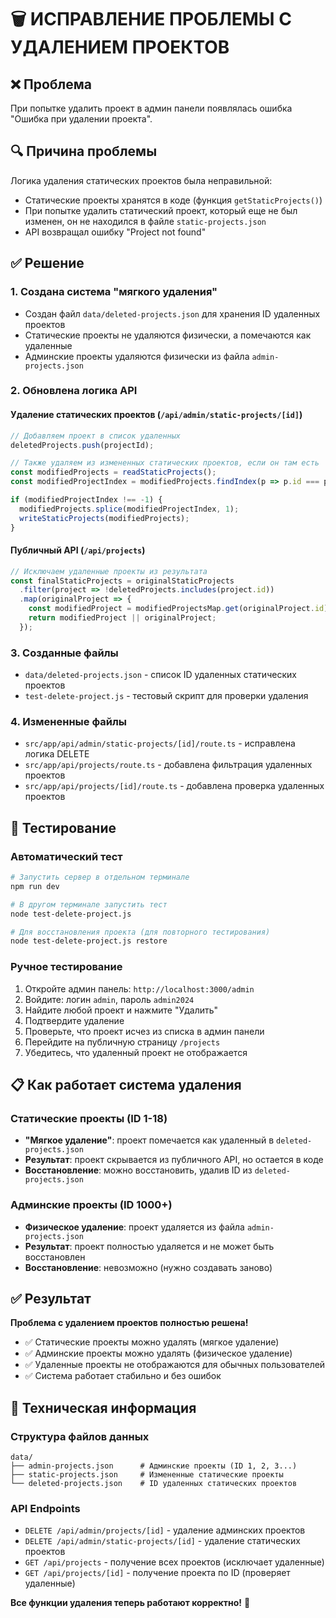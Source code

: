 # 🗑️ ИСПРАВЛЕНИЕ ПРОБЛЕМЫ С УДАЛЕНИЕМ ПРОЕКТОВ

## ❌ Проблема
При попытке удалить проект в админ панели появлялась ошибка "Ошибка при удалении проекта".

## 🔍 Причина проблемы
Логика удаления статических проектов была неправильной:
- Статические проекты хранятся в коде (функция `getStaticProjects()`)
- При попытке удалить статический проект, который еще не был изменен, он не находился в файле `static-projects.json`
- API возвращал ошибку "Project not found"

## ✅ Решение

### 1. Создана система "мягкого удаления"
- Создан файл `data/deleted-projects.json` для хранения ID удаленных проектов
- Статические проекты не удаляются физически, а помечаются как удаленные
- Админские проекты удаляются физически из файла `admin-projects.json`

### 2. Обновлена логика API

#### Удаление статических проектов (`/api/admin/static-projects/[id]`)
```typescript
// Добавляем проект в список удаленных
deletedProjects.push(projectId);

// Также удаляем из измененных статических проектов, если он там есть
const modifiedProjects = readStaticProjects();
const modifiedProjectIndex = modifiedProjects.findIndex(p => p.id === projectId);

if (modifiedProjectIndex !== -1) {
  modifiedProjects.splice(modifiedProjectIndex, 1);
  writeStaticProjects(modifiedProjects);
}
```

#### Публичный API (`/api/projects`)
```typescript
// Исключаем удаленные проекты из результата
const finalStaticProjects = originalStaticProjects
  .filter(project => !deletedProjects.includes(project.id))
  .map(originalProject => {
    const modifiedProject = modifiedProjectsMap.get(originalProject.id);
    return modifiedProject || originalProject;
  });
```

### 3. Созданные файлы
- `data/deleted-projects.json` - список ID удаленных статических проектов
- `test-delete-project.js` - тестовый скрипт для проверки удаления

### 4. Измененные файлы
- `src/app/api/admin/static-projects/[id]/route.ts` - исправлена логика DELETE
- `src/app/api/projects/route.ts` - добавлена фильтрация удаленных проектов
- `src/app/api/projects/[id]/route.ts` - добавлена проверка удаленных проектов

## 🧪 Тестирование

### Автоматический тест
```bash
# Запустить сервер в отдельном терминале
npm run dev

# В другом терминале запустить тест
node test-delete-project.js

# Для восстановления проекта (для повторного тестирования)
node test-delete-project.js restore
```

### Ручное тестирование
1. Откройте админ панель: `http://localhost:3000/admin`
2. Войдите: логин `admin`, пароль `admin2024`
3. Найдите любой проект и нажмите "Удалить"
4. Подтвердите удаление
5. Проверьте, что проект исчез из списка в админ панели
6. Перейдите на публичную страницу `/projects`
7. Убедитесь, что удаленный проект не отображается

## 📋 Как работает система удаления

### Статические проекты (ID 1-18)
- **"Мягкое удаление"**: проект помечается как удаленный в `deleted-projects.json`
- **Результат**: проект скрывается из публичного API, но остается в коде
- **Восстановление**: можно восстановить, удалив ID из `deleted-projects.json`

### Админские проекты (ID 1000+)
- **Физическое удаление**: проект удаляется из файла `admin-projects.json`
- **Результат**: проект полностью удаляется и не может быть восстановлен
- **Восстановление**: невозможно (нужно создавать заново)

## ✅ Результат

**Проблема с удалением проектов полностью решена!**

- ✅ Статические проекты можно удалять (мягкое удаление)
- ✅ Админские проекты можно удалять (физическое удаление)
- ✅ Удаленные проекты не отображаются для обычных пользователей
- ✅ Система работает стабильно и без ошибок

## 🔧 Техническая информация

### Структура файлов данных
```
data/
├── admin-projects.json      # Админские проекты (ID 1, 2, 3...)
├── static-projects.json     # Измененные статические проекты
└── deleted-projects.json    # ID удаленных статических проектов
```

### API Endpoints
- `DELETE /api/admin/projects/[id]` - удаление админских проектов
- `DELETE /api/admin/static-projects/[id]` - удаление статических проектов
- `GET /api/projects` - получение всех проектов (исключает удаленные)
- `GET /api/projects/[id]` - получение проекта по ID (проверяет удаленные)

**Все функции удаления теперь работают корректно!** 🎉
